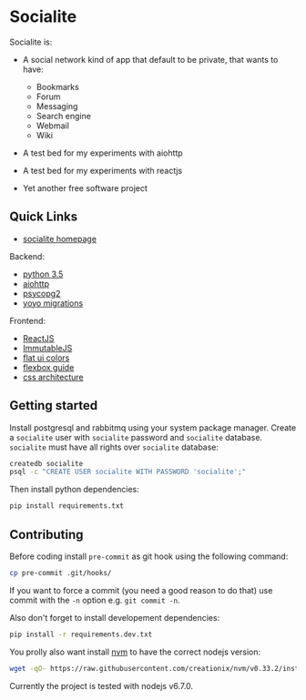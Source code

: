 # Socialite

Socialite is:

- A social network kind of app that default to be private, that wants
  to have:

    - Bookmarks
    - Forum
    - Messaging
    - Search engine
    - Webmail
    - Wiki
    
- A test bed for my experiments with aiohttp

- A test bed for my experiments with reactjs

- Yet another free software project


## Quick Links

- [socialite homepage](https://github.com/amirouche/socialite)

Backend:

- [python 3.5](https://docs.python.org/3.5/)
- [aiohttp](http://aiohttp.readthedocs.io/en/stable/)
- [psycopg2](initd.org/psycopg/docs/)
- [yoyo migrations](https://pypi.org/project/yoyo-migrations/)

Frontend:

- [ReactJS](https://facebook.github.io/react/)
- [ImmutableJS](https://facebook.github.io/immutable-js/docs/)
- [flat ui colors](http://flatuicolors.com/)
- [flexbox guide](https://css-tricks.com/snippets/css/a-guide-to-flexbox/)
- [css architecture](http://fixme)

## Getting started

Install postgresql and rabbitmq using your system package
manager. Create a `socialite` user with `socialite` password and
`socialite` database. `socialite` must have all rights over
`socialite` database:

```sh
createdb socialite
psql -c "CREATE USER socialite WITH PASSWORD 'socialite';"
```

Then install python dependencies:

```sh
pip install requirements.txt
```

## Contributing

Before coding install `pre-commit` as git hook using the following
command:

```sh
cp pre-commit .git/hooks/
```

If you want to force a commit (you need a good reason to do that) use
commit with the `-n` option e.g. `git commit -n`.

Also don't forget to install developement dependencies:

```sh
pip install -r requirements.dev.txt
```

You prolly also want install [nvm](https://github.com/creationix/nvm) to have
the correct nodejs version:

```sh
wget -qO- https://raw.githubusercontent.com/creationix/nvm/v0.33.2/install.sh | bash
```

Currently the project is tested with nodejs v6.7.0.
